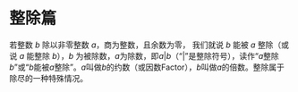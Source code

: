 # 整除篇

若整数 $b$ 除以非零整数 $a$，商为整数，且余数为零， 我们就说 $b$ 能被 $a$ 整除（或说 $a$ 能整除 $b$），$b$ 为被除数，$a$为除数，即$a|b$（“|”是整除符号），读作“$a$整除$b$”或“$b$能被$a$整除”。$a$叫做$b$的约数（或因数Factor），$b$叫做$a$的倍数。整除属于除尽的一种特殊情况。   

## 
